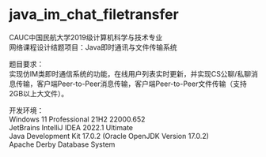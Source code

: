 # java_im_chat_filetransfer
CAUC中国民航大学2019级计算机科学与技术专业  
网络课程设计结题项目：Java即时通讯与文件传输系统

题目要求：  
实现仿IM类即时通信系统的功能，在线用户列表实时更新，并实现CS公聊/私聊消息传输，客户端Peer-to-Peer消息传输，客户端Peer-to-Peer文件传输（支持2GB以上大文件）。

开发环境：  
Windows 11 Professional 21H2 22000.652  
JetBrains IntelliJ IDEA 2022.1 Ultimate  
Java Development Kit 17.0.2 (Oracle OpenJDK Version 17.0.2)  
Apache Derby Database System
